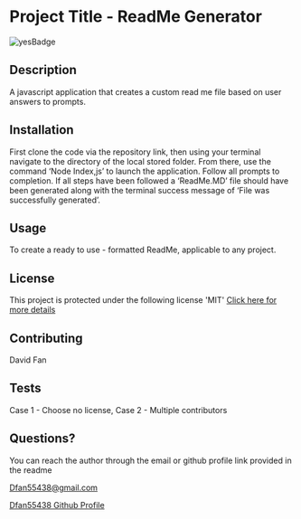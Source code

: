 
  # Project Title - ReadMe Generator 
  ![yesBadge](https://img.shields.io/badge/license-MIT-blue.svg)

  ## Description
  A javascript application that creates a custom read me file based on user answers to prompts.

  ## Installation
  First clone the code via the repository link, then using your terminal navigate to the directory of the local stored folder. From there, use the command ‘Node Index,js’ to launch the application. Follow all prompts to completion. If all steps have been followed a ‘ReadMe.MD’ file should have been generated along with the terminal success message of ‘File was successfully generated’.

  ## Usage
  To create a ready to use - formatted ReadMe, applicable to any project.
  
  ## License
  
    
 This project is protected under the following license 'MIT'
  [Click here for more details](https://choosealicense.com/licenses/)

  ## Contributing
  David Fan

  ## Tests
  Case 1 - Choose no license, Case 2 - Multiple contributors


  ## Questions?
  You can reach the author through the email or github profile link provided in the readme
  
 Dfan55438@gmail.com
  
 [Dfan55438 Github Profile](https://github.com/Dfan55438/)
  

